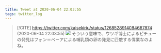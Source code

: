 ```yaml
---
title: Tweet at 2020-06-04 22:03:55
tags: twitter_log
---
```


> [!CITE] https://twitter.com/kaisekiriu/status/1268528914084687874 (2020-06-04 22:03:55)
> ![](https://twitter.com/kaisekiriu/status/1268528914084687874)
> そういう意味で、ウツギ博士によるピチューの発見はフォン＝ベーアによる哺乳類の卵の発見に匹敵する偉業なのよね。
